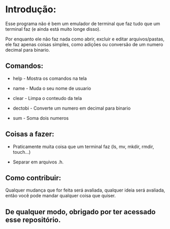 # Introdução:

Esse programa não é bem um emulador de terminal que faz tudo que um terminal faz (e ainda está muito longe disso). 

Por enquanto ele não faz nada como abrir, excluir e editar arquivos/pastas, ele faz apenas coisas simples, como adições ou conversão de um numero decimal para binario.



## Comandos:

- help - Mostra os comandos na tela

- name - Muda o seu nome de usuario

- clear - Limpa o conteudo da tela

- dectobi - Converte um numero em decimal para binario

- sum - Soma dois numeros



## Coisas a fazer:

- Praticamente muita coisa que um terminal faz (ls, mv, mkdir, rmdir, touch...)

- Separar em arquivos .h.
  
  



## Como contribuir:

Qualquer mudança que for feita será avaliada, qualquer ideia será avaliada, então você pode mandar qualquer coisa que quiser.



## De qualquer modo, obrigado por ter acessado esse repositório.

